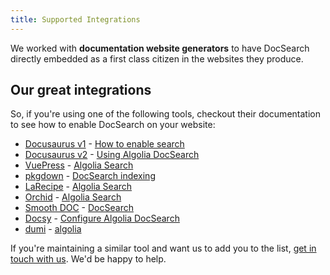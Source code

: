 ```yaml
---
title: Supported Integrations
---
```


We worked with **documentation website generators** to have DocSearch directly embedded as a first class citizen in the websites they produce.

## Our great integrations

So, if you're using one of the following tools, checkout their documentation to see how to enable DocSearch on your website:

- [Docusaurus v1][1] - [How to enable search][2]
- [Docusaurus v2][3] - [Using Algolia DocSearch][4]
- [VuePress][5] - [Algolia Search][6]
- [pkgdown][7] - [DocSearch indexing][8]
- [LaRecipe][9] - [Algolia Search][10]
- [Orchid][11] - [Algolia Search][12]
- [Smooth DOC][13] - [DocSearch][14]
- [Docsy][15] - [Configure Algolia DocSearch][16]
- [dumi][18] - [algolia][19]

If you're maintaining a similar tool and want us to add you to the list, [get in touch with us][17]. We'd be happy to help.

[1]: https://v1.docusaurus.io/
[2]: https://v1.docusaurus.io/docs/en/search
[3]: https://docusaurus.io/
[4]: https://docusaurus.io/docs/search#using-algolia-docsearch
[5]: https://vuepress.vuejs.org/
[6]: https://vuepress.vuejs.org/theme/default-theme-config.html#algolia-search
[7]: https://pkgdown.r-lib.org/
[8]: https://pkgdown.r-lib.org/articles/search.html
[9]: https://larecipe.binarytorch.com.my/docs/2.2/overview
[10]: https://larecipe.binarytorch.com.my/docs/2.2/configurations#search
[11]: https://orchid.run
[12]: https://orchid.run/plugins/orchidsearch#algolia-docsearch
[13]: https://smooth-doc.com/
[14]: https://smooth-doc.com/docs/docsearch/
[15]: https://www.docsy.dev/
[16]: https://www.docsy.dev/docs/adding-content/navigation/#configure-algolia-docsearch
[17]: mailto:docsearch@algolia.com
[18]: https://d.umijs.org/
[19]: https://d.umijs.org/config#algolia
